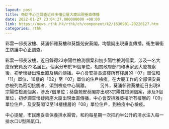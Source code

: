 ```yaml
---
layout: post
title: 衞防中心正調查近日多幢公屋大廈出現垂直傳播
date: 2022-01-27 23:04:27.000000000 +08:00
link: https://news.rthk.hk/rthk/ch/component/k2/1630981-20220127.htm
categories: rthk
---
```


彩雲一邨長波樓、葵涌邨雅葵樓和葵馥苑安葵閣，均懷疑出現垂直傳播。衞生署衞生防護中心正調查。
 
彩雲一邨長波樓，近日錄得23宗陽性檢測個案和初步陽性檢測個案，涉及一名大廈保安員及22名居民。個案分布於16個單位，相關政府部門和專家到大廈視察後，初步懷疑出現垂直及橫向傳播。中心會安排長波樓所有樓層的「07」單位和「11」單位、16樓的「02」至「07」單位的住戶檢疫。在大廈工作的全部保安員亦被列為密切接觸者，須到檢疫中心隔離。
　　 
另外，葵涌邨雅葵樓近日出現9宗陽性檢測個案，涉及7個單位；葵馥苑安葵閣亦出現3宗陽性檢測個案，涉及3個單位，初步調查懷疑兩座大廈出現垂直傳播，中心會安排雅葵樓所有樓層的「09」單位住戶，及安葵閣12至14樓樓層的「08」單位住戶，到檢疫中心檢疫。　

中心提醒，市民應妥善保養排水渠管，和約每星期一次把約半公升的清水注入每一排水口U型隔氣口。
